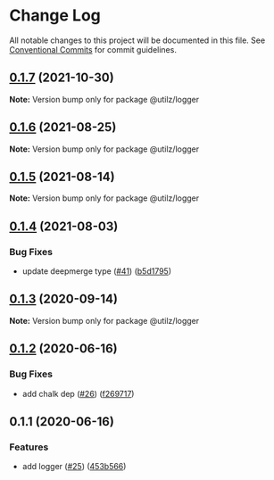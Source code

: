 # Change Log

All notable changes to this project will be documented in this file.
See [Conventional Commits](https://conventionalcommits.org) for commit guidelines.

## [0.1.7](https://github.com/devdigital/utilz/compare/@utilz/logger@0.1.6...@utilz/logger@0.1.7) (2021-10-30)

**Note:** Version bump only for package @utilz/logger





## [0.1.6](https://github.com/devdigital/utilz/compare/@utilz/logger@0.1.5...@utilz/logger@0.1.6) (2021-08-25)

**Note:** Version bump only for package @utilz/logger





## [0.1.5](https://github.com/devdigital/utilz/compare/@utilz/logger@0.1.4...@utilz/logger@0.1.5) (2021-08-14)

**Note:** Version bump only for package @utilz/logger





## [0.1.4](https://github.com/devdigital/utilz/compare/@utilz/logger@0.1.3...@utilz/logger@0.1.4) (2021-08-03)


### Bug Fixes

* update deepmerge type ([#41](https://github.com/devdigital/utilz/issues/41)) ([b5d1795](https://github.com/devdigital/utilz/commit/b5d1795426f8a640122946683bb057a9bf208c11))





## [0.1.3](https://github.com/devdigital/utilz/compare/@utilz/logger@0.1.2...@utilz/logger@0.1.3) (2020-09-14)

**Note:** Version bump only for package @utilz/logger





## [0.1.2](https://github.com/devdigital/utilz/compare/@utilz/logger@0.1.1...@utilz/logger@0.1.2) (2020-06-16)


### Bug Fixes

* add chalk dep ([#26](https://github.com/devdigital/utilz/issues/26)) ([f269717](https://github.com/devdigital/utilz/commit/f269717fd772369d2827d1eb49a16e0383b7e764))





## 0.1.1 (2020-06-16)


### Features

* add logger ([#25](https://github.com/devdigital/utilz/issues/25)) ([453b566](https://github.com/devdigital/utilz/commit/453b566de42a5737adbc15214a01ccaa09b85488))
